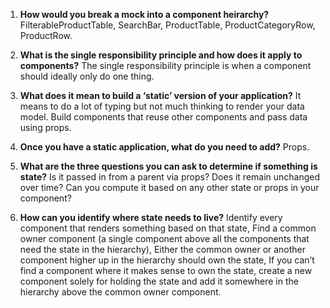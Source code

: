 1. **How would you break a mock into a component heirarchy?**
 FilterableProductTable, SearchBar, ProductTable, ProductCategoryRow, ProductRow.

2. **What is the single responsibility principle and how does it apply to components?**
 The single responsibility principle is when a component should ideally only do one thing.

3. **What does it mean to build a ‘static’ version of your application?**
 It means to do a lot of typing but not much thinking to render your data model. Build components that reuse other components and pass data using props.

4. **Once you have a static application, what do you need to add?**
 Props.

5. **What are the three questions you can ask to determine if something is state?**
 Is it passed in from a parent via props? Does it remain unchanged over time? Can you compute it based on any other state or props in your component?

6. **How can you identify where state needs to live?**
 Identify every component that renders something based on that state, Find a common owner component (a single component above all the components that need the state in the hierarchy),
   Either the common owner or another component higher up in the hierarchy should own the state, If you can’t find a component where it makes sense to own the state, create a new component solely for holding the state and add it somewhere in the hierarchy above the common owner component.
